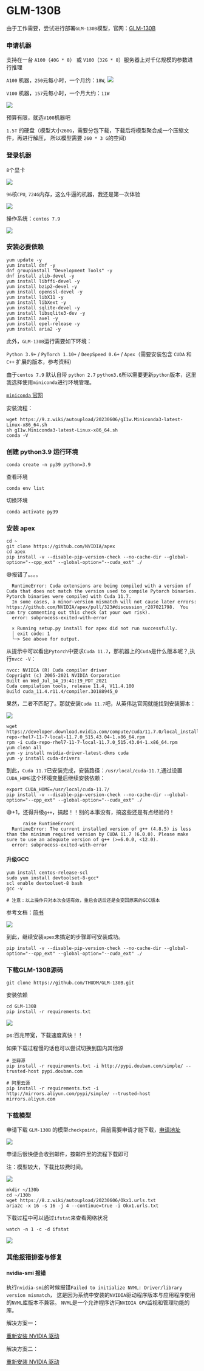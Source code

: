 # GLM-130B

由于工作需要，尝试进行部署`GLM-130B`模型，官网：[GLM-130B](https://github.com/THUDM/GLM-130B)


### 申请机器

支持在一台 `A100`（`40G * 8`） 或 `V100`（`32G * 8`）服务器上对千亿规模的参数进行推理


`A100` 机器，`250`元每小时，一个月约：`18W`,
![](https://7.z.wiki/autoupload/20230606/Mo3u.170X1774-image.png)

`V100` 机器，`157`元每小时，一个月大约：`11W`

![](https://0.z.wiki/autoupload/20230606/VMp1.170X1770-image.png)

预算有限，就选`V100`机器吧

`1.5T` 的硬盘（模型大小`260G`，需要分包下载，下载后将模型聚合成一个压缩文件，再进行解压，
所以模型需要 `260 * 3 G`的空间）


### 登录机器

`8`个显卡

![](https://0.z.wiki/autoupload/20230606/xnpS.1674X1314-image.png)

`96`核`CPU`, `724G`内存，这么牛逼的机器，我还是第一次体验

![](https://6.z.wiki/autoupload/20230606/QJlJ.966X2066-image.png)

操作系统：`centos 7.9`


![](https://7.z.wiki/autoupload/20230606/BThh.195X258-image.png)


### 安装必要依赖

```shell
yum update -y
yum install dnf -y
dnf groupinstall "Development Tools" -y
dnf install zlib-devel -y
yum install libffi-devel -y
yum install bzip2-devel -y
yum install openssl-devel -y
yum install libX11 -y
yum install libXext -y
yum install sqlite-devel -y
yum install libsqlite3-dev -y
yum install axel -y
yum install epel-release -y
yum install aria2 -y
```

此外，`GLM-130B`运行需要如下环境：

`Python 3.9+` / `PyTorch 1.10+` / `DeepSpeed 0.6+` / `Apex`（需要安装包含 `CUDA` 和 `C++` 扩展的版本，参考资料）

由于`centos 7.9` 默认自带 `python 2.7` `python3.6`所以需要更新`python`版本，这里我选择使用`miniconda`进行环境管理。


[`miniconda` 官网](https://docs.conda.io/en/latest/miniconda.html)




安装流程：

```shell
wget https://9.z.wiki/autoupload/20230606/gI1w.Miniconda3-latest-Linux-x86_64.sh
sh gI1w.Miniconda3-latest-Linux-x86_64.sh
conda -V
```




### 创建 python3.9 运行环境


```shell
conda create -n py39 python=3.9
```

查看环境

```shell
conda env list
```

切换环境

```shell
conda activate py39
```

### 安装 apex

```shell
cd ~
git clone https://github.com/NVIDIA/apex
cd apex
pip install -v --disable-pip-version-check --no-cache-dir --global-option="--cpp_ext" --global-option="--cuda_ext" ./
```

😅报错了。。。。


```shell
  RuntimeError: Cuda extensions are being compiled with a version of Cuda that does not match the version used to compile Pytorch binaries.  Pytorch binaries were compiled with Cuda 11.7.
  In some cases, a minor-version mismatch will not cause later errors:  https://github.com/NVIDIA/apex/pull/323#discussion_r287021798.  You can try commenting out this check (at your own risk).
  error: subprocess-exited-with-error

  × Running setup.py install for apex did not run successfully.
  │ exit code: 1
  ╰─> See above for output.
```

从提示中可以看出`Pytorch`中要求`Cuda 11.7`，那机器上的`Cuda`是什么版本呢？,执行`nvcc -V`：



```shell
nvcc: NVIDIA (R) Cuda compiler driver
Copyright (c) 2005-2021 NVIDIA Corporation
Built on Wed_Jul_14_19:41:19_PDT_2021
Cuda compilation tools, release 11.4, V11.4.100
Build cuda_11.4.r11.4/compiler.30188945_0
```

果然，二者不匹配了。那就安装`Cuda 11.7`吧，从英伟达官网就能找到安装脚本：

![](https://2.z.wiki/autoupload/20230606/f9jw.2496X2822-image.png)



```shell
wget https://developer.download.nvidia.com/compute/cuda/11.7.0/local_installers/cuda-repo-rhel7-11-7-local-11.7.0_515.43.04-1.x86_64.rpm
rpm -i cuda-repo-rhel7-11-7-local-11.7.0_515.43.04-1.x86_64.rpm
yum clean all
yum -y install nvidia-driver-latest-dkms cuda
yum -y install cuda-drivers
```

到此，`Cuda 11.7`已安装完成，安装路径：`/usr/local/cuda-11.7`,通过设置`CUDA_HOME`这个环境变量后继续安装依赖：



```shell
export CUDA_HOME=/usr/local/cuda-11.7/
pip install -v --disable-pip-version-check --no-cache-dir --global-option="--cpp_ext" --global-option="--cuda_ext" ./
```

😅+1，还得升级`g++`，搞起！！别的本事没有，搞这些还是有点经验的！

```shell
      raise RuntimeError(
  RuntimeError: The current installed version of g++ (4.8.5) is less than the minimum required version by CUDA 11.7 (6.0.0). Please make sure to use an adequate version of g++ (>=6.0.0, <12.0).
  error: subprocess-exited-with-error
```

#### 升级GCC

```shell
yum install centos-release-scl
sudo yum install devtoolset-8-gcc*
scl enable devtoolset-8 bash
gcc -v

# 注意：以上操作只对本次会话有效，重启会话后还是会变回原来的GCC版本
```


参考文档：[简书](https://www.jianshu.com/p/5bbd5219e79d)

![](https://3.z.wiki/autoupload/20230606/HXSS.1578X1978-image.png)

到此，继续安装`apex`未搞定的步骤即可安装成功。

```shell
pip install -v --disable-pip-version-check --no-cache-dir --global-option="--cpp_ext" --global-option="--cuda_ext" ./
```



### 下载GLM-130B源码

```shell
git clone https://github.com/THUDM/GLM-130B.git
```

安装依赖

```shell
cd GLM-130B
pip install -r requirements.txt
```

![](https://5.z.wiki/autoupload/20230606/G0XY.1396X2072-image.png)

ps:百兆带宽，下载速度真快！！

如果下载过程慢的话也可以尝试切换到国内其他源

```shell
# 豆瓣源
pip install -r requirements.txt -i http://pypi.douban.com/simple/ --trusted-host pypi.douban.com

# 阿里云源
pip install -r requirements.txt -i http://mirrors.aliyun.com/pypi/simple/ --trusted-host mirrors.aliyun.com
```



### 下载模型

申请下载 `GLM-130B` 的模型`checkpoint`，目前需要申请才能下载，[申请地址](https://models.aminer.cn/glm/zh-CN/download/GLM-130B)

![](https://2.z.wiki/autoupload/20230606/9DVX.1320X1846-image.png)


申请后很快便会收到邮件，按邮件里的流程下载即可

注：模型较大，下载比较费时间。


![](https://3.z.wiki/autoupload/20230606/zOg4.1036X2796-image.png)


```shell
mkdir ~/130b
cd ~/130b
wget https://8.z.wiki/autoupload/20230606/Okx1.urls.txt
aria2c -x 16 -s 16 -j 4 --continue=true -i Okx1.urls.txt
```

下载过程中可以通过`ifstat`来查看网络状况

```shell
watch -n 1 -c -d ifstat
```

![](https://5.z.wiki/autoupload/20230606/01TY.372X1142-image.png)


### 其他报错排查与修复


#### nvidia-smi 报错

执行`nvidia-smi`的时候报错`Failed to initialize NVML: Driver/library version mismatch`，
这是因为系统中安装的`NVIDIA`驱动程序版本与应用程序使用的`NVML`库版本不兼容。
`NVML`是一个允许程序访问`NVIDIA GPU`监视和管理功能的库。

解决方案一：

[重新安装 NVIDIA 驱动](https://www.cyberciti.biz/faq/how-to-install-nvidia-driver-on-centos-7-linux/?__cf_chl_rt_tk=XtRGeteJHXCD0wUMOxZbiUq_1UZDoySBDKHgG49qJDk-1686036569-0-gaNycGzNDuU)

解决方案二：

[重新安装 NVIDIA 驱动](https://docs.nvidia.com/datacenter/tesla/tesla-installation-notes/index.html#centos7)
